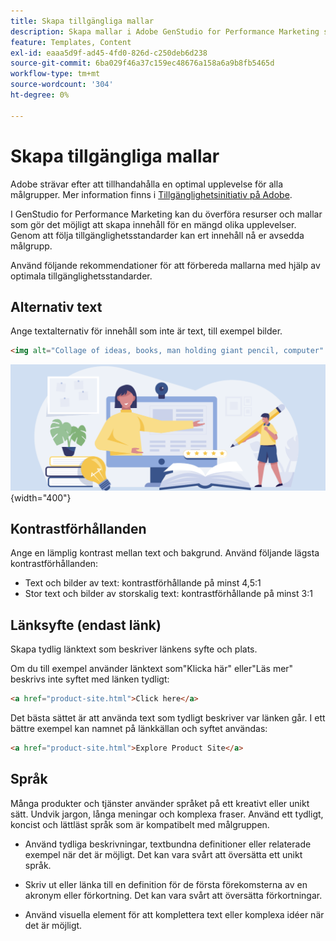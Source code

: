 ```yaml
---
title: Skapa tillgängliga mallar
description: Skapa mallar i Adobe GenStudio for Performance Marketing som kan nå ut till fler av er målgrupp och ge en optimal upplevelse.
feature: Templates, Content
exl-id: eaaa5d9f-ad45-4fd0-826d-c250deb6d238
source-git-commit: 6ba029f46a37c159ec48676a158a6a9b8fb5465d
workflow-type: tm+mt
source-wordcount: '304'
ht-degree: 0%

---
```


# Skapa tillgängliga mallar

Adobe strävar efter att tillhandahålla en optimal upplevelse för alla målgrupper. Mer information finns i [Tillgänglighetsinitiativ på Adobe](https://www.adobe.com/trust/accessibility/initiatives.html).

I GenStudio for Performance Marketing kan du överföra resurser och mallar som gör det möjligt att skapa innehåll för en mängd olika upplevelser. Genom att följa tillgänglighetsstandarder kan ert innehåll nå er avsedda målgrupp.

Använd följande rekommendationer för att förbereda mallarna med hjälp av optimala tillgänglighetsstandarder.

## Alternativ text

Ange textalternativ för innehåll som inte är text, till exempel bilder.

```html
<img alt="Collage of ideas, books, man holding giant pencil, computer" src="card-create-assets.png">
```

![Idékollage, böcker, man som håller en enorm penna, dator](../../assets/card-create-assets.png){width="400"}

## Kontrastförhållanden

Ange en lämplig kontrast mellan text och bakgrund. Använd följande lägsta kontrastförhållanden:

- Text och bilder av text: kontrastförhållande på minst 4,5:1
- Stor text och bilder av storskalig text: kontrastförhållande på minst 3:1

## Länksyfte (endast länk)

Skapa tydlig länktext som beskriver länkens syfte och plats.

Om du till exempel använder länktext som&quot;Klicka här&quot; eller&quot;Läs mer&quot; beskrivs inte syftet med länken tydligt:

```html
<a href="product-site.html">Click here</a>
```

Det bästa sättet är att använda text som tydligt beskriver var länken går. I ett bättre exempel kan namnet på länkkällan och syftet användas:

```html
<a href="product-site.html">Explore Product Site</a>
```

## Språk

Många produkter och tjänster använder språket på ett kreativt eller unikt sätt. Undvik jargon, långa meningar och komplexa fraser. Använd ett tydligt, koncist och lättläst språk som är kompatibelt med målgruppen.

- Använd tydliga beskrivningar, textbundna definitioner eller relaterade exempel när det är möjligt. Det kan vara svårt att översätta ett unikt språk.

- Skriv ut eller länka till en definition för de första förekomsterna av en akronym eller förkortning. Det kan vara svårt att översätta förkortningar.

- Använd visuella element för att komplettera text eller komplexa idéer när det är möjligt.
